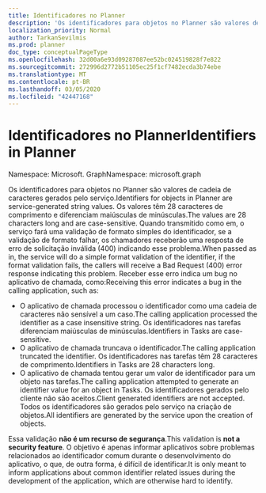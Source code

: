 ```yaml
---
title: Identificadores no Planner
description: 'Os identificadores para objetos no Planner são valores de cadeia de caracteres gerados pelo serviço. Os valores têm 28 caracteres de comprimento e diferenciam maiúsculas de minúsculas. Quando transmitido como em, o serviço fará uma validação de formato simples do identificador, se a validação de formato falhar, os chamadores receberão uma resposta de erro de solicitação inválida (400) indicando esse problema. Receber esse erro indica um bug no aplicativo de chamada, como:'
localization_priority: Normal
author: TarkanSevilmis
ms.prod: planner
doc_type: conceptualPageType
ms.openlocfilehash: 32d00a6e93d09287087ee52bc024519828f7e822
ms.sourcegitcommit: 272996d2772b51105ec25f1cf7482ecda3b74ebe
ms.translationtype: MT
ms.contentlocale: pt-BR
ms.lasthandoff: 03/05/2020
ms.locfileid: "42447168"
---
```

# <a name="identifiers-in-planner"></a><span data-ttu-id="bb67c-106">Identificadores no Planner</span><span class="sxs-lookup"><span data-stu-id="bb67c-106">Identifiers in Planner</span></span>

<span data-ttu-id="bb67c-107">Namespace: Microsoft. Graph</span><span class="sxs-lookup"><span data-stu-id="bb67c-107">Namespace: microsoft.graph</span></span>

<span data-ttu-id="bb67c-108">Os identificadores para objetos no Planner são valores de cadeia de caracteres gerados pelo serviço.</span><span class="sxs-lookup"><span data-stu-id="bb67c-108">Identifiers for objects in Planner are service-generated string values.</span></span> <span data-ttu-id="bb67c-109">Os valores têm 28 caracteres de comprimento e diferenciam maiúsculas de minúsculas.</span><span class="sxs-lookup"><span data-stu-id="bb67c-109">The values are 28 characters long and are case-sensitive.</span></span> <span data-ttu-id="bb67c-110">Quando transmitido como em, o serviço fará uma validação de formato simples do identificador, se a validação de formato falhar, os chamadores receberão uma resposta de erro de solicitação inválida (400) indicando esse problema.</span><span class="sxs-lookup"><span data-stu-id="bb67c-110">When passed as in, the service will do a simple format validation of the identifier, if the format validation fails, the callers will receive a Bad Request (400) error response indicating this problem.</span></span> <span data-ttu-id="bb67c-111">Receber esse erro indica um bug no aplicativo de chamada, como:</span><span class="sxs-lookup"><span data-stu-id="bb67c-111">Receiving this error indicates a bug in the calling application, such as:</span></span>

- <span data-ttu-id="bb67c-112">O aplicativo de chamada processou o identificador como uma cadeia de caracteres não sensível a um caso.</span><span class="sxs-lookup"><span data-stu-id="bb67c-112">The calling application processed the identifier as a case insensitive string.</span></span> <span data-ttu-id="bb67c-113">Os identificadores nas tarefas diferenciam maiúsculas de minúsculas.</span><span class="sxs-lookup"><span data-stu-id="bb67c-113">Identifiers in Tasks are case-sensitive.</span></span>
- <span data-ttu-id="bb67c-114">O aplicativo de chamada truncava o identificador.</span><span class="sxs-lookup"><span data-stu-id="bb67c-114">The calling application truncated the identifier.</span></span> <span data-ttu-id="bb67c-115">Os identificadores nas tarefas têm 28 caracteres de comprimento.</span><span class="sxs-lookup"><span data-stu-id="bb67c-115">Identifiers in Tasks are 28 characters long.</span></span>
- <span data-ttu-id="bb67c-116">O aplicativo de chamada tentou gerar um valor de identificador para um objeto nas tarefas.</span><span class="sxs-lookup"><span data-stu-id="bb67c-116">The calling application attempted to generate an identifier value for an object in Tasks.</span></span> <span data-ttu-id="bb67c-117">Os identificadores gerados pelo cliente não são aceitos.</span><span class="sxs-lookup"><span data-stu-id="bb67c-117">Client generated identifiers are not accepted.</span></span> <span data-ttu-id="bb67c-118">Todos os identificadores são gerados pelo serviço na criação de objetos.</span><span class="sxs-lookup"><span data-stu-id="bb67c-118">All identifiers are generated by the service upon the creation of objects.</span></span>

<span data-ttu-id="bb67c-119">Essa validação **não é um recurso de segurança**.</span><span class="sxs-lookup"><span data-stu-id="bb67c-119">This validation is **not a security feature**.</span></span> <span data-ttu-id="bb67c-120">O objetivo é apenas informar aplicativos sobre problemas relacionados ao identificador comum durante o desenvolvimento do aplicativo, o que, de outra forma, é difícil de identificar.</span><span class="sxs-lookup"><span data-stu-id="bb67c-120">It is only meant to inform applications about common identifier related issues during the development of the application, which are otherwise hard to identify.</span></span>
